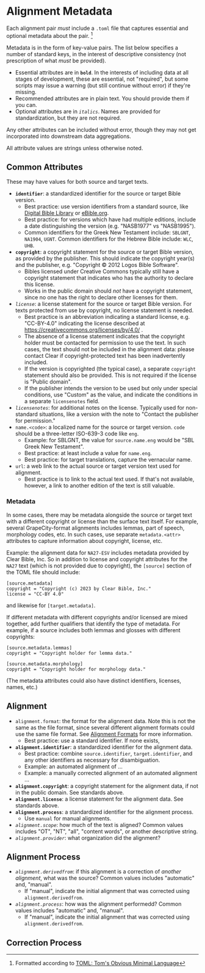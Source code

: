 # Alignment Metadata

Each alignment pair *must* include a `.toml` file that captures
essential and optional metadata about the pair. [^1]

Metadata is in the form of key-value pairs. The list below specifies a
number of standard keys, in the interest of descriptive consistency
(not prescription of what *must* be provided). 

* Essential attributes are in **`bold`**. In the interests of including
  data at all stages of development, these are essential, not
  "required", but some scripts may issue a warning (but still continue
  without error) if they're missing.
* Recommended attributes are in plain text. You should provide them if
  you can.
* Optional attributes are in *`italics`*. Names are provided for
  standardization, but they are not required. 
  
Any other attributes can be included without error, though they may
not get incorporated into downstream data aggregations.

All attribute values are strings unless otherwise noted.

## Common Attributes

These may have values for both source and target texts.

* **`identifier`**: a standardized identifier for the source
  or target Bible version.
    * Best practice: use version identifiers from a standard source,
      like [Digital Bible Library][dbl] or [eBible.org][ebible].
	* Best practice: for versions which have had multiple editions,
      include a date distinguishing the version (e.g. "NASB1977" vs
      "NASB1995"). 
    * Common identifiers for the Greek New Testament include:
      `SBLGNT`, `NA1904`, `UGNT`.
	  Common identifiers for the Hebrew Bible include: `WLC`, `UHB`.
* **`copyright`**: a copyright statement for the source or
  target Bible version, as provided by the publisher. This should
  indicate the copyright year(s) and the publisher, e.g. "Copyright ©
  2012 Logos Bible Software". 
    * Bibles licensed under Creative Commons typically still have a
      copyright statement that indicates who has the authority to
      declare this license.
    * Works in the public domain should _not_ have a copyright
      statement, since no one has the right to declare other licenses
      for them.
* *`license`*: a license statement for the source or target
  Bible version. For texts protected from use by copyright, no license
  statement is needed. 
    * Best practice is an abbreviation indicating a standard license,
      e.g. "CC-BY-4.0" indicating the license described at
      https://creativecommons.org/licenses/by/4.0/ .
    * The absence of a license statement indicates that the copyright
      holder must be contacted for permission to use the text. In such
      cases, the text should not be included in the alignment data:
      please contact Clear if copyright-protected text has been
      inadvertently included.
    * If the version is copyrighted (the typical case), a separate
      `copyright` statement should also be provided. This is not
      required if the license is "Public domain".
    * If the publisher intends the version to be used but only under
      special conditions, use "Custom" as the value, and indicate the
      conditions in a separate `licensenotes` field.
* *`licensenotes`*: for additional notes on the
  license. Typically used for non-standard situations, like a
  version with the note to "Contact the publisher for permission."
* `name.<code>`: a localized name for the source or target
  version. `code` should be a three-letter ISO-639-3 code like `eng`.
    * Example: for SBLGNT, the value for `source.name.eng` would be
      "SBL Greek New Testament".
	* Best practice: at least include a value for `name.eng`.
    * Best practice: for target translations, capture the vernacular
      name. 
* `url`: a web link to the actual source or target version
  text used for alignment.
    * Best practice is to link to the actual text used. If that's not
      available, however, a link to another edition of the text is
      still valuable. 

### Metadata

In some cases, there may be metadata alongside the source or target
text with a different copyright or license than the surface text
itself. For example, several GrapeCity-format alignments includes
lemmas, part of speech, morphology codes, etc. In such cases, use
separate `metadata.<attr>` attributes to capture information about
copyright, license, etc.

Example: the alignment data for `NA27-ESV` includes metadata provided
by Clear Bible, Inc. So in addition to license and copyright
attributes for the `NA27` text (which is not provided due to
copyright), the `[source]` section of the TOML file should include:

```
[source.metadata]
copyright = "Copyright (c) 2023 by Clear Bible, Inc."
license = "CC-BY 4.0"
```

and likewise for `[target.metadata]`. 

If different metadata with different copyrights and/or licensed are
mixed together, add further qualifiers that identify the type of
metadata. For example, if a source includes both lemmas and glosses
with different copyrights:

```
[source.metadata.lemmas]
copyright = "Copyright holder for lemma data."

[source.metadata.morphology]
copyright = "Copyright holder for morphology data."
```

(The metadata attributes could also have distinct identifiers,
licenses, names, etc.)

## Alignment

* `alignment.format`: the format for the alignment data. Note
  this is not the same as the file format, since several different
  alignment formats could use the same file format. See [Alignment
  Formats](formats.md) for more information.
    * Best practice: use a standard identifier. If none exists, 
* **`alignment.identifier`**: a standardized identifier for
  the alignment data. 
    * Best practice: combine `source.identifier`, `target.identifier`,
      and any other identifiers as necessary for disambiguation.
    * Example: an automated alignment of ...
    * Example: a manually corrected alignment of an automated alignment ...
* **`alignment.copyright`**: a copyright statement for the alignment
  data, if not in the public domain. See standards above.
* **`alignment.license`**: a license statement for the alignment
  data. See standards above.
* **`alignment.process`**: a standardized identifier for the
  alignment process. 
    * Use `manual` for manual alignments.
* _`alignment.scope`_: how much of the text is aligned?
  Common values includes "OT", "NT",  "all", "content words", or another
  descriptive string.
* _`alignment.provider`_: what organization did the alignment?


## Alignment Process

* _`alignment.derivedfrom`_: if this alignment is a
  correction of *another alignment*, what was the source?
  Common values includes "automatic" and, "manual".
    * If "manual", indicate the initial alignment that was corrected
      using `alignment.derivedfrom`. 
* _`alignment.process`_: how was the alignment performedd?
  Common values includes "automatic" and, "manual".
    * If "manual", indicate the initial alignment that was corrected
      using `alignment.derivedfrom`. 


## Correction Process



[^1]: Formatted according to [TOML: Tom's Obvious Minimal Language](https://toml.io/en/)

[dbl]: https://thedigitalbiblelibrary.org/
[ebible]: https://ebible.org/
